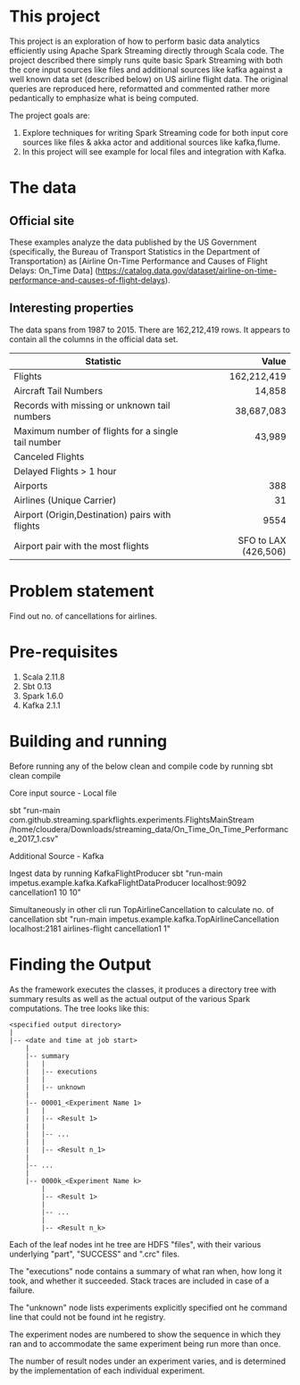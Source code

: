 
# This project

This project is an exploration of how to perform basic data analytics efficiently
using  Apache Spark Streaming directly through Scala code.
The project described there simply runs quite basic Spark Streaming with both the core input sources like files and additional sources like kafka against a well
known data set (described below) on US airline flight data. The original queries are
reproduced here, reformatted and commented rather more pedantically to emphasize what is
being computed.

The project goals are:


1. Explore techniques for writing Spark Streaming code for both input core sources like files & akka actor and additional sources like kafka,flume.
2. In this project will see example for local files and integration with Kafka.

# The data

## Official site

These examples analyze the data published by the US Government (specifically,
the Bureau of Transport Statistics in the Department of Transportation) as
[Airline On-Time Performance and Causes of Flight Delays: On_Time Data]
(https://catalog.data.gov/dataset/airline-on-time-performance-and-causes-of-flight-delays).


## Interesting properties

The data spans from 1987 to 2015. There are 162,212,419 rows.
It appears to contain all the columns in the official data set.

| Statistic | Value |
| --------- | -----:|
| Flights | 162,212,419 |
| Aircraft Tail Numbers | 14,858 |
| Records with missing or unknown tail numbers | 38,687,083 |
| Maximum number of flights for a single tail number | 43,989 |
| Canceled Flights | |
| Delayed Flights > 1 hour | |
| Airports | 388 |
| Airlines (Unique Carrier) | 31 |
| Airport (Origin,Destination) pairs with flights | 9554 |
| Airport pair with the most flights | SFO to LAX (426,506) |

# Problem statement
Find out no. of cancellations for airlines.

# Pre-requisites
1.	Scala 2.11.8
2.	Sbt 0.13
3.	Spark 1.6.0
4.	Kafka 2.1.1

# Building and running

Before running any of the below clean and compile code by running
sbt clean compile

Core input source - Local file

sbt "run-main com.github.streaming.sparkflights.experiments.FlightsMainStream /home/cloudera/Downloads/streaming_data/On_Time_On_Time_Performance_2017_1.csv"

Additional Source - Kafka

Ingest data by running KafkaFlightProducer
sbt "run-main impetus.example.kafka.KafkaFlightDataProducer localhost:9092 cancellation1 10 10"

Simultaneously in other cli run TopAirlineCancellation to calculate no. of cancellation 
sbt "run-main impetus.example.kafka.TopAirlineCancellation localhost:2181 airlines-flight cancellation1 1"

# Finding the Output

As the framework executes the classes, it produces a directory tree with
summary results as well as the actual output of the various Spark computations.
The tree looks like this:

    <specified output directory>
    |
    |-- <date and time at job start>
        |
        |-- summary
        |   |
        |   |-- executions
        |   |
        |   |-- unknown
        |
        |-- 00001_<Experiment Name 1>
        |   |
        |   |-- <Result 1>
        |   |
        |   |-- ...
        |   |
        |   |-- <Result n_1>
        |
        |-- ...
        |
        |-- 0000k_<Experiment Name k>
            |
            |-- <Result 1>
            |
            |-- ...
            |
            |-- <Result n_k>

Each of the leaf nodes int he tree are HDFS "files",
with their various underlying "part", "SUCCESS" and ".crc" files.

The "executions" node contains a summary of what ran when, how
long it took, and whether it succeeded. Stack traces are included
in case of a failure.

The "unknown" node lists experiments explicitly specified ont he command line that
could not be found int he registry.

The experiment nodes are numbered to show the sequence in which they ran and to
accommodate the same experiment being run more than once.

The number of result nodes under an experiment varies,
and is determined by the implementation of each individual experiment.

